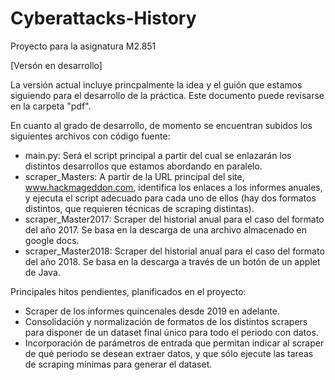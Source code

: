 # Cyberattacks-History
Proyecto para la asignatura M2.851

[Versón en desarrollo]

La versión actual incluye princpalmente la idea y el guión que estamos siguiendo para el desarrollo de la práctica. Este documento puede revisarse en la carpeta "pdf".

En cuanto al grado de desarrollo, de momento se encuentran subidos los siguientes archivos con código fuente:

* main.py: Será el script principal a partir del cual se enlazarán los distintos desarrollos que estamos abordando en paralelo.
* scraper_Masters: A partir de la URL principal del site, www.hackmageddon.com, identifica los enlaces a los informes anuales, y ejecuta el script adecuado para cada uno de ellos (hay dos formatos distintos, que requieren técnicas de scraping distintas).
* scraper_Master2017: Scraper del historial anual para el caso del formato del año 2017. Se basa en la descarga de una archivo almacenado en google docs.
* scraper_Master2018: Scraper del historial anual para el caso del formato del año 2018. Se basa en la descarga a través de un botón de un applet de Java.


Principales hitos pendientes, planificados en el proyecto:
* Scraper de los informes quincenales desde 2019 en adelante.
* Consolidación y normalización de formatos de los distintos scrapers para disponer de un dataset final único para todo el periodo con datos.
* Incorporación de parámetros de entrada que permitan indicar al scraper de qué periodo se desean extraer datos, y que sólo ejecute las tareas de scraping mínimas para generar el dataset.

